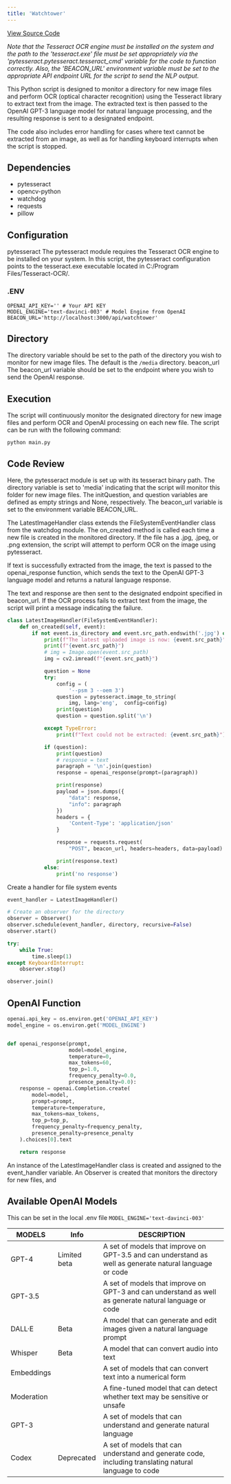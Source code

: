 ```yaml
---
title: 'Watchtower'
---
```

<a href="https://github.com/johannes-vdm/watchtower" target="_blank">View Source Code</a>

<i>Note that the Tesseract OCR engine must be installed on the system and the path to the 'tesseract.exe' file must be set appropriately via the 'pytesseract.pytesseract.tesseract_cmd' variable for the code to function correctly. Also, the 'BEACON_URL' environment variable must be set to the appropriate API endpoint URL for the script to send the NLP output.</i>

This Python script is designed to monitor a directory for new image files and perform OCR (optical character recognition) using the Tesseract library to extract text from the image. The extracted text is then passed to the OpenAI GPT-3 language model for natural language processing, and the resulting response is sent to a designated endpoint.

The code also includes error handling for cases where text cannot be extracted from an image, as well as for handling keyboard interrupts when the script is stopped.

## Dependencies
- pytesseract
- opencv-python
- watchdog
- requests
- pillow

## Configuration
pytesseract
The pytesseract module requires the Tesseract OCR engine to be installed on your system. In this script, the pytesseract configuration points to the tesseract.exe executable located in C:/Program Files/Tesseract-OCR/.

### .ENV
```env
OPENAI_API_KEY='' # Your API KEY 
MODEL_ENGINE='text-davinci-003' # Model Engine from OpenAI 
BEACON_URL='http://localhost:3000/api/watchtower'

```

## Directory
The directory variable should be set to the path of the directory you wish to monitor for new image files. The default is the `/media` directory.
beacon_url
The beacon_url variable should be set to the endpoint where you wish to send the OpenAI response.

## Execution
The script will continuously monitor the designated directory for new image files and perform OCR and OpenAI processing on each new file. The script can be run with the following command:

```shell
python main.py
```

## Code Review

Here, the pytesseract module is set up with its tesseract binary path. The directory variable is set to 'media' indicating that the script will monitor this folder for new image files. The initQuestion, and question variables are defined as empty strings and None, respectively. The beacon_url variable is set to the environment variable BEACON_URL.

The LatestImageHandler class extends the FileSystemEventHandler class from the watchdog module. The on_created method is called each time a new file is created in the monitored directory. If the file has a .jpg, .jpeg, or .png extension, the script will attempt to perform OCR on the image using pytesseract.

If text is successfully extracted from the image, the text is passed to the openai_response function, which sends the text to the OpenAI GPT-3 language model and returns a natural language response.

The text and response are then sent to the designated endpoint specified in beacon_url. If the OCR process fails to extract text from the image, the script will print a message indicating the failure.
```py
class LatestImageHandler(FileSystemEventHandler):
    def on_created(self, event):
        if not event.is_directory and event.src_path.endswith('.jpg') or event.src_path.endswith('.jpeg') or event.src_path.endswith('.png'):
            print(f"The latest uploaded image is now: {event.src_path}")
            print(f"{event.src_path}")
            # img = Image.open(event.src_path)
            img = cv2.imread(f"{event.src_path}")

            question = None
            try:
                config = (
                    '--psm 3 --oem 3')
                question = pytesseract.image_to_string(
                    img, lang='eng',  config=config)
                print(question)
                question = question.split('\n')

            except TypeError:
                print(f"Text could not be extracted: {event.src_path}")

            if (question):
                print(question)
                # response = text
                paragraph = '\n'.join(question)
                response = openai_response(prompt=(paragraph))

                print(response)
                payload = json.dumps({
                    "data": response,
                    "info": paragraph
                })
                headers = {
                    'Content-Type': 'application/json'
                }

                response = requests.request(
                    "POST", beacon_url, headers=headers, data=payload)

                print(response.text)
            else:
                print('no response')
```


Create a handler for file system events
```py
event_handler = LatestImageHandler()

# Create an observer for the directory
observer = Observer()
observer.schedule(event_handler, directory, recursive=False)
observer.start()

try:
    while True:
        time.sleep(1)
except KeyboardInterrupt:
    observer.stop()

observer.join()

```

## OpenAI Function
```py
openai.api_key = os.environ.get('OPENAI_API_KEY')
model_engine = os.environ.get('MODEL_ENGINE')


def openai_response(prompt,
                    model=model_engine,
                    temperature=0,
                    max_tokens=60,
                    top_p=1.0,
                    frequency_penalty=0.0,
                    presence_penalty=0.0):
    response = openai.Completion.create(
        model=model,
        prompt=prompt,
        temperature=temperature,
        max_tokens=max_tokens,
        top_p=top_p,
        frequency_penalty=frequency_penalty,
        presence_penalty=presence_penalty
    ).choices[0].text

    return response
```

An instance of the LatestImageHandler class is created and assigned to the event_handler variable. An Observer is created that monitors the directory for new files, and

## Available OpenAI Models

This can be set in the local .env file 
`MODEL_ENGINE='text-davinci-003'`

| MODELS     | Info         | DESCRIPTION                                                                                             |
| ---------- | ------------ | ------------------------------------------------------------------------------------------------------- |
| GPT-4      | Limited beta | A set of models that improve on GPT-3.5 and can understand as well as generate natural language or code |
| GPT-3.5    |              | A set of models that improve on GPT-3 and can understand as well as generate natural language or code   |
| DALL·E     | Beta         | A model that can generate and edit images given a natural language prompt                               |
| Whisper    | Beta         | A model that can convert audio into text                                                                |
| Embeddings |              | A set of models that can convert text into a numerical form                                             |
| Moderation |              | A fine-tuned model that can detect whether text may be sensitive or unsafe                              |
| GPT-3      |              | A set of models that can understand and generate natural language                                       |
| Codex      | Deprecated   | A set of models that can understand and generate code, including translating natural language to code   |